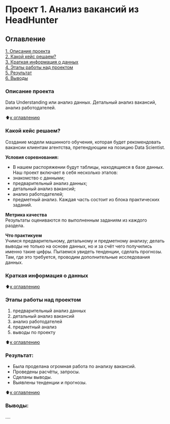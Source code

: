 # Проект 1. Анализ вакансий из HeadHunter

## Оглавление  
[1. Описание проекта](https://github.com/ValentinaVlk/sf_data_science/blob/main/PROJECT-2/README.md#Описание-проекта)  
[2. Какой кейс решаем?](https://github.com/ValentinaVlk/sf_data_science/blob/main/PROJECT-2/README.md#Какой-кейс-решаем)  
[3. Краткая информация о данных](https://github.com/ValentinaVlk/sf_data_science/blob/main/PROJECT-2/README.md#Краткая-информация-о-данных)  
[4. Этапы работы над проектом](https://github.com/ValentinaVlk/sf_data_science/blob/main/PROJECT-2/README.md#Этапы-работы-над-проектом)  
[5. Результат](https://github.com/ValentinaVlk/sf_data_science/blob/main/PROJECT-2/README.md#Результат)    
[6. Выводы](https://github.com/ValentinaVlk/sf_data_science/blob/main/PROJECT-2/README.md#Выводы) 

### Описание проекта    
Data Understanding или анализ данных. Детальный анализ вакансий, анализ работодателей. 

:arrow_up:[к оглавлению](https://github.com/ValentinaVlk/sf_data_science/blob/main/PROJECT-2/README.md#Оглавление)


### Какой кейс решаем?    
Cоздание модели машинного обучения, которая будет рекомендовать вакансии клиентам агентства, претендующим на позицию Data Scientist. 


**Условия соревнования:**  
- В нашем распоряжении будут таблицы, находящиеся в базе данных.
Наш проект включает в себя несколько этапов:
- знакомство с данными;
- предварительный анализ данных;
- детальный анализ вакансий;
- анализ работодателей;
- предметный анализ.
Каждая часть состоит из блока практических заданий.

**Метрика качества**     
Результаты оцениваются по выполненным заданиям из каждого раздела.

**Что практикуем**     
Учимся предварительному, детальному и предметному анализу; делать выводы не только на основе данных, но и за счёт чего получились именно такие цифры. Пытаемся увидеть тенденции, сделать прогнозы. Там, где это требуется, проводим дополнительные исследования данных.


### Краткая информация о данных 

  
:arrow_up:[к оглавлению](https://github.com/ValentinaVlk/sf_data_science/blob/main/PROJECT-2/README.md#Оглавление)


### Этапы работы над проектом  
1) предварительный анализ данных
2) детальный анализ вакансий
3) анализ работодателей
4) предметный анализ
5) выводы по проекту


:arrow_up:[к оглавлению](https://github.com/ValentinaVlk/sf_data_science/blob/main/PROJECT-2/README.md#Оглавление)


### Результат:  
- Была проделана огромная работа по анализу вакансий.
- Проведены расчёты, запросы.
- Сделаны выводы.
- Выявлены тенденции и прогнозы.

:arrow_up:[к оглавлению](https://github.com/ValentinaVlk/sf_data_science/blob/main/PROJECT-2/README.md#Оглавление)


### Выводы:  
....
